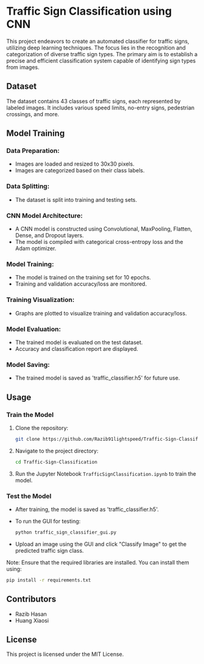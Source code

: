 # Traffic Sign Classification using CNN

This project endeavors to create an automated classifier for traffic signs, utilizing deep learning techniques. The focus lies in the recognition and categorization of diverse traffic sign types. The primary aim is to establish a precise and efficient classification system capable of identifying sign types from images.

## Dataset

The dataset contains 43 classes of traffic signs, each represented by labeled images. It includes various speed limits, no-entry signs, pedestrian crossings, and more.

## Model Training

### Data Preparation:

- Images are loaded and resized to 30x30 pixels.
- Images are categorized based on their class labels.

### Data Splitting:

- The dataset is split into training and testing sets.

### CNN Model Architecture:

- A CNN model is constructed using Convolutional, MaxPooling, Flatten, Dense, and Dropout layers.
- The model is compiled with categorical cross-entropy loss and the Adam optimizer.

### Model Training:

- The model is trained on the training set for 10 epochs.
- Training and validation accuracy/loss are monitored.

### Training Visualization:

- Graphs are plotted to visualize training and validation accuracy/loss.

### Model Evaluation:

- The trained model is evaluated on the test dataset.
- Accuracy and classification report are displayed.

### Model Saving:

- The trained model is saved as 'traffic_classifier.h5' for future use.

## Usage

### Train the Model

1. Clone the repository:

    ```bash
    git clone https://github.com/Razib91lightspeed/Traffic-Sign-Classification-using-CNN.git
    ```

2. Navigate to the project directory:

    ```bash
    cd Traffic-Sign-Classification
    ```

3. Run the Jupyter Notebook `TrafficSignClassification.ipynb` to train the model.

### Test the Model

- After training, the model is saved as 'traffic_classifier.h5'.

- To run the GUI for testing:

    ```bash
    python traffic_sign_classifier_gui.py
    ```

- Upload an image using the GUI and click "Classify Image" to get the predicted traffic sign class.

Note: Ensure that the required libraries are installed. You can install them using:

```bash
pip install -r requirements.txt
```

## Contributors

- Razib Hasan
- Huang Xiaosi

## License

This project is licensed under the MIT License.
